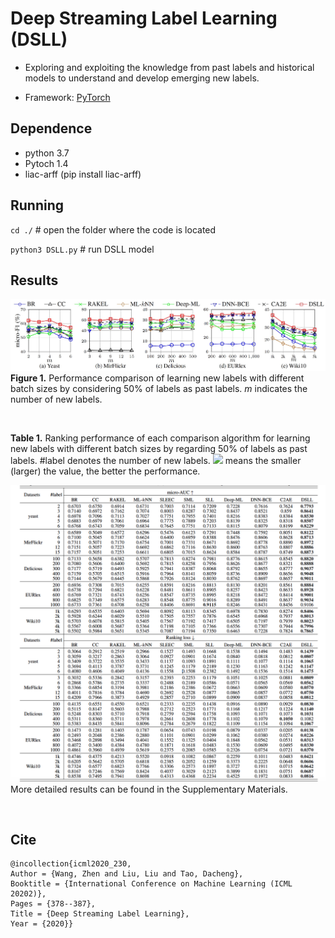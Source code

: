 # Deep Streaming Label Learning (DSLL)

- Exploring and exploiting the knowledge from past labels and historical models to understand and develop emerging new labels.

- Framework: [PyTorch](https://pytorch.org/)

 
## Dependence

- python 3.7
- Pytoch 1.4
- liac-arff (pip install liac-arff)

## Running
`cd ./`    # open the folder where the code is located

`python3 DSLL.py`   # run DSLL model

## Results
![image](https://github.com/DSLLcode/DSLL/blob/master/results/Figure1.jpg)
**Figure 1.** Performance comparison of learning new labels with different batch sizes by considering 50\% of labels as past labels. *m* indicates the number of new labels.

<br/> 


**Table 1.** Ranking performance of each comparison algorithm for learning new labels with different batch sizes by regarding 50\% of labels as past labels. \#label denotes the number of new labels. ![](http://latex.codecogs.com/gif.latex?%20\downarrow(\uparrow)) 
means the smaller (larger) the value, the better the performance. 

![image](https://github.com/DSLLcode/DSLL/blob/master/results/Table1.png)
<br/> 
More detailed results can be found in the Supplementary Materials.

<br/> 

## Cite

```
@incollection{icml2020_230,
Author = {Wang, Zhen and Liu, Liu and Tao, Dacheng},
Booktitle = {International Conference on Machine Learning (ICML 20202)},
Pages = {378--387},
Title = {Deep Streaming Label Learning},
Year = {2020}}
```

